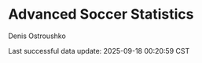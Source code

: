 # Advanced Soccer Statistics
Denis Ostroushko

<!-- gfm -->

Last successful data update: 2025-09-18 00:20:59 CST
